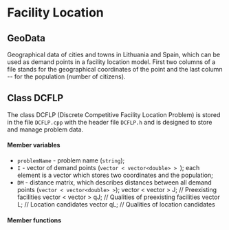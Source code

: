 # Facility Location

## GeoData

Geographical data of cities and towns in Lithuania and Spain, which can be used as demand points in a facility location model. First two columns of a file stands for the geographical coordinates of the point and the last column -- for the population (number of citizens).

## Class DCFLP

The class DCFLP (Discrete Competitive Facility Location Problem) is stored in the file `DCFLP.cpp` with the header file `DCFLP.h` and is designed to store and manage problem data.

#### Member variables

- `problemName` - problem name (`string`);
- `I` - vector of demand points (`vector < vector<double> > `); each element is a vector which stores two coordinates and the population;
- `DM` - distance matrix, which describes distances between all demand points (`vector < vector<double> >`);
    vector < vector <int> >    J;   // Preexisting facilities
    vector < vector <int> >    qJ;  // Qualities of preexisting facilities
    vector <int>               L;   // Location candidates
    vector <int>               qL;  // Qualities of location candidates

#### Member functions
